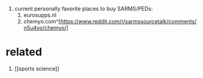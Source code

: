 1. current personally favorite places to buy SARMS/PEDs:
	1. eurosupps.nl
	2. chemyo.com^[https://www.reddit.com/r/sarmssourcetalk/comments/n5u4vo/chemyo/]
# related
1. [[sports science]]